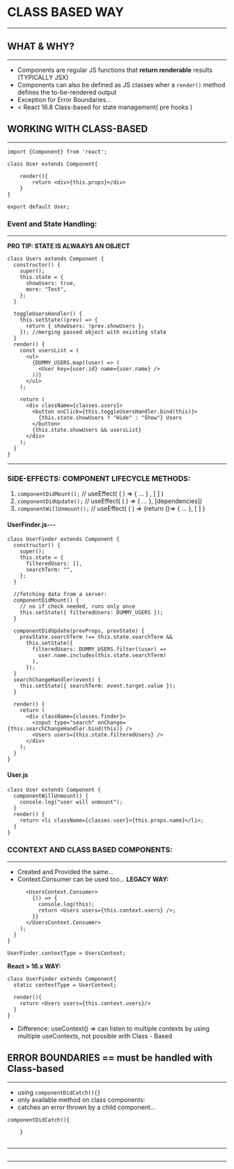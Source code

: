 # CLASS BASED WAY

---

## WHAT & WHY?

---

- Components are regular JS functions that **return renderable** results (TYPICALLY JSX)
- Components can also be defined as JS classes wher a `render()` method defines the to-be-rendered output
- Exception for Error Boundaries...
- < React 16.8 Class-based for state management( pre hooks )

## WORKING WITH CLASS-BASED

---

```
import {Component} from 'react';

class User extends Component{

    render(){
        return <div>{this.props}</div>
    }
}

export default User;
```

### Event and State Handling:

---

**PRO TIP: STATE IS ALWAAYS AN OBJECT**

```
class Users extends Component {
  constructor() {
    super();
    this.state = {
      showUsers: true,
      more: "Test",
    };
  }

  toggleUsersHandler() {
    this.setState((prev) => {
      return { showUsers: !prev.showUsers };
    }); //merging passed object with existing state
  }
  render() {
    const usersList = (
      <ul>
        {DUMMY_USERS.map((user) => (
          <User key={user.id} name={user.name} />
        ))}
      </ul>
    );

    return (
      <div className={classes.users}>
        <button onClick={this.toggleUsersHandler.bind(this)}>
          {this.state.showUsers ? "Hide" : "Show"} Users
        </button>
        {this.state.showUsers && usersList}
      </div>
    );
  }
}
```

---

### SIDE-EFFECTS: COMPONENT LIFECYCLE METHODS:

1. `componentDidMount();` // useEffect( ( ) => { ... } , [ ] )
2. `componentDidUpdate();` // useEffect( ( ) => { ... }, [dependencies])
3. `componentWillUnmount();` // useEffect( ( ) => {return ()=> { ... }, [ ] }

#### UserFinder.js---

```
class UserFinder extends Component {
  constructor() {
    super();
    this.state = {
      filteredUsers: [],
      searchTerm: "",
    };
  }

  //fetching data from a server:
  componentDidMount() {
    // no if check needed, runs only once
    this.setState({ filteredUsers: DUMMY_USERS });
  }

  componentDidUpdate(prevProps, prevState) {
    prevState.searchTerm !== this.state.searchTerm &&
      this.setState({
        filteredUsers: DUMMY_USERS.filter((user) =>
          user.name.includes(this.state.searchTerm)
        ),
      });
  }
  searchChangeHandler(event) {
    this.setState({ searchTerm: event.target.value });
  }

  render() {
    return (
      <div className={classes.finder}>
        <input type="search" onChange={this.searchChangeHandler.bind(this)} />
        <Users users={this.state.filteredUsers} />
      </div>
    );
  }
}
```

#### User.js

```
class User extends Component {
  componentWillUnmount() {
    console.log("user will unmount");
  }
  render() {
    return <li className={classes.user}>{this.props.name}</li>;
  }
}
```

### CCONTEXT AND CLASS BASED COMPONENTS:

---

- Created and Provided the same...
- Context.Consumer can be used too...
  **LEGACY WAY:**

```
      <UsersContext.Consumer>
        {() => {
          console.log(this);
          return <Users users={this.context.users} />;
        }}
      </UsersContext.Consumer>
    );
  }
}

UserFinder.contextType = UsersContext;
```

**React > 16.x WAY:**

```
class UserFinder extends Component{
  static contextType = UserContext;

  render(){
    return <Users users={this.context.users}/>
  }
}
```

- Difference:
  useContext() => can listen to multiple contexts by using multiple useContexts, not possible with Class - Based

## ERROR BOUNDARIES == must be handled with Class-based

---

- using `componentDidCatch(){}`
- only available method on class components:
- catches an error thrown by a child component...

```
componentDidCatch(){

    }
```

##

---

##

---
